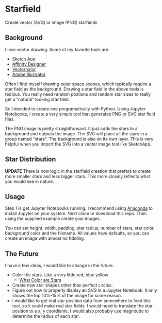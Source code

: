 # Starfield

Create vector (SVG) or image (PNG) starfields

## Background

I love vector drawing. Some of my favorite tools are:

* [Sketch App](https://www.sketch.com)
* [Affinity Designer](https://affinity.serif.com/en-us/designer/)
* [Vectornator](https://vectornator.io)
* [Adobe Illustrator](https://www.adobe.com/products/illustrator.html)

Often I find myself drawing outer space scenes, which typically require a star field as the background. Drawing a star field in the above tools is tedious. You really need random postions and random star sizes to really get a "natural" looking star field. 

So I decided to create one programatically with Python. Using Jupyter Notebooks, I create a very simple tool that generates PNG or SVG star field files. 

The PNG image is pretty straightforward. It just adds the stars to a background and outputs the image. The SVG will place all the stars in a group named "stars". The background is also on its own layer. This is very helpful when you import the SVG into a vector image tool like SketchApp. 

## Star Distribution

**UPDATE** There is now logic in the starfield creation that prefers to create more smaller stars and less bigger stars. This more closely reflects what you would see in nature.

## Usage

Step 1 is get Jupyter Notebooks running. I recommend using [Anaconda](https://www.anaconda.com/distribution/) to install Jupyter on your system. Next clone or download this repo. Then using the supplied example create your images.

You can set height, width, padding, star radius, number of stars, star color, background color and the filename.  All values have defaults, so you can create an image with almost no fiddling.

## The Future

I have a few ideas, I would like to change in the future.

* Color the stars. Like a very little red, blue yellow
  * [What Color are Stars](https://lovethenightsky.com/what-color-are-stars/)
* Create new star shapes other than perfect circles.
* Figure out how to properly display an SVG in a Jupyter Notebook. It only shows the top 10%-15% of the image for some reason.
* I would like to get real star position data from somewhere to feed this tool, so it could make real star fields. I would need to translate the star position to a x, y coordiante. I would also probably use magnitude to determine the radius of each star.
